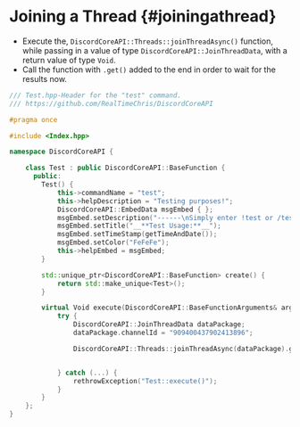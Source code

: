 Joining a Thread {#joiningathread}
============
- Execute the, `DiscordCoreAPI::Threads::joinThreadAsync()` function, while passing in a value of type `DiscordCoreAPI::JoinThreadData`, with a return value of type `Void`.
- Call the function with `.get()` added to the end in order to wait for the results now.

```cpp
/// Test.hpp-Header for the "test" command.
/// https://github.com/RealTimeChris/DiscordCoreAPI

#pragma once

#include <Index.hpp>

namespace DiscordCoreAPI {

	class Test : public DiscordCoreAPI::BaseFunction {
	  public:
		Test() {
			this->commandName = "test";
			this->helpDescription = "Testing purposes!";
			DiscordCoreAPI::EmbedData msgEmbed { };
			msgEmbed.setDescription("------\nSimply enter !test or /test!\n------");
			msgEmbed.setTitle("__**Test Usage:**__");
			msgEmbed.setTimeStamp(getTimeAndDate());
			msgEmbed.setColor("FeFeFe");
			this->helpEmbed = msgEmbed;
		}

		std::unique_ptr<DiscordCoreAPI::BaseFunction> create() {
			return std::make_unique<Test>();
		}

		virtual Void execute(DiscordCoreAPI::BaseFunctionArguments& args) {
			try {
				DiscordCoreAPI::JoinThreadData dataPackage;
				dataPackage.channelId = "909400437902413896";

				DiscordCoreAPI::Threads::joinThreadAsync(dataPackage).get();


			} catch (...) {
				rethrowException("Test::execute()");
			}
		}
	};
}
```
